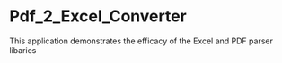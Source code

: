 Pdf_2_Excel_Converter
=====================

This application demonstrates the efficacy of the Excel and PDF parser libaries

